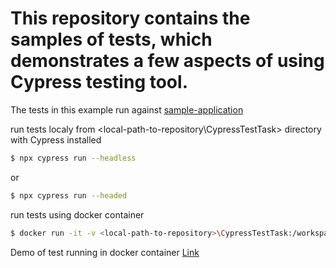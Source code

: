 # This repository contains the samples of tests, which demonstrates a few aspects of using Cypress testing tool.

The tests in this example run against [sample-application](https://github.com/uladzimir-miadzinski/angular-training)

run tests localy from <local-path-to-repository\CypressTestTask> directory with Cypress installed 
```sh
$ npx cypress run --headless
```
or
```sh
$ npx cypress run --headed
```

run tests using docker container
```sh
$ docker run -it -v <local-path-to-repository>\CypressTestTask:/workspace -w /workspace -e CYPRESS_baseUrl=<local IP>:4200 cypress/included:4.0.1
```

Demo of test running in docker container [Link](https://youtu.be/ygXy_OVdyZg)

